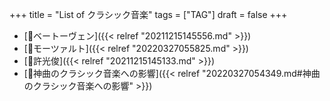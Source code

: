 +++
title = "List of クラシック音楽"
tags = ["TAG"]
draft = false
+++

-   [📝ベートーヴェン]({{< relref "20211215145556.md" >}})
-   [📝モーツァルト]({{< relref "20220327055825.md" >}})
-   [📝許光俊]({{< relref "20211215145133.md" >}})
-   [📝神曲のクラシック音楽への影響]({{< relref "20220327054349.md#神曲のクラシック音楽への影響" >}})

